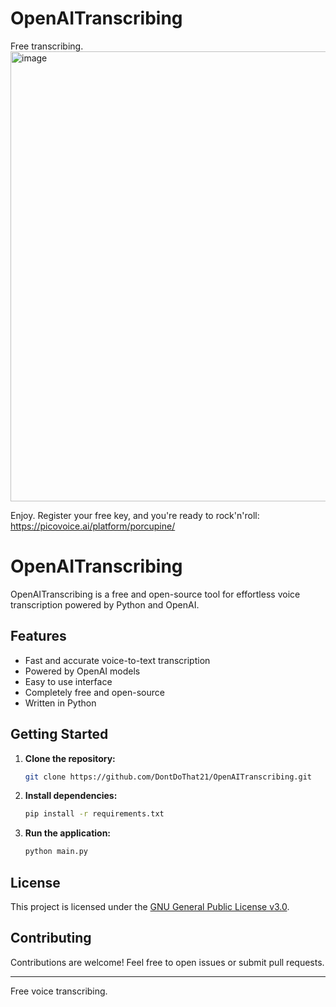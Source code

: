 # OpenAITranscribing
Free transcribing.
<img width="1843" height="720" alt="image" src="https://github.com/user-attachments/assets/637ba197-f983-427f-b104-0dd08423175a" />

Enjoy.
Register your free key, and you're ready to rock'n'roll: https://picovoice.ai/platform/porcupine/


# OpenAITranscribing

OpenAITranscribing is a free and open-source tool for effortless voice transcription powered by Python and OpenAI.

## Features

- Fast and accurate voice-to-text transcription
- Powered by OpenAI models
- Easy to use interface
- Completely free and open-source
- Written in Python

## Getting Started

1. **Clone the repository:**
   ```bash
   git clone https://github.com/DontDoThat21/OpenAITranscribing.git
   ```

2. **Install dependencies:**
   ```bash
   pip install -r requirements.txt
   ```

3. **Run the application:**
   ```bash
   python main.py
   ```

## License

This project is licensed under the [GNU General Public License v3.0](LICENSE).

## Contributing

Contributions are welcome! Feel free to open issues or submit pull requests.

---

Free voice transcribing.
